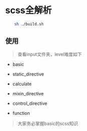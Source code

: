 

# scss全解析

```bash
	sh ./build.sh
```

## 使用

> 查看input文件夹，level难度如下

- basic

- static_directive

- calculate

- mixin_directive

- control_directive

- function

> 大家务必掌握basic的scss知识